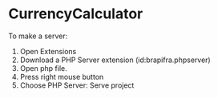 # CurrencyCalculator
To make a server:
1. Open Extensions
2. Download a PHP Server extension (id:brapifra.phpserver)
3. Open php file.
4. Press right mouse button
5. Choose PHP Server: Serve project